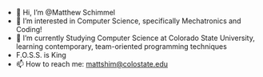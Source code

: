 - 👋 Hi, I’m @Matthew Schimmel
- 👀 I’m interested in Computer Science, specifically Mechatronics and Coding!
- 🌱 I’m currently Studying Computer Science at Colorado State University, learning contemporary, team-oriented programming techniques
- F.O.S.S. is King
- 📫 How to reach me: mattshim@colostate.edu
